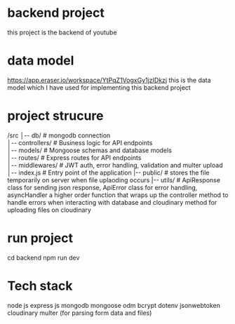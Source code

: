 # backend project

this project is the backend of youtube

# data model

https://app.eraser.io/workspace/YtPqZ1VogxGy1jzIDkzj
this is the data model which I have used for implementing this backend project

# project strucure

/src
│-- db/ # mongodb connection  
│-- controllers/ # Business logic for API endpoints  
│-- models/ # Mongoose schemas and database models  
│-- routes/ # Express routes for API endpoints  
│-- middlewares/ # JWT auth, error handling, validation and multer upload
│-- index.js # Entry point of the application
|-- public/ # stores the file temporarily on server when file uplaoding occurs
|-- utils/ # ApiResponse class for sending json response, ApiError class for error handling, asyncHandler a higher order function that wraps up the controller method to handle errors when interacting with database and cloudinary method for uploading files on cloudinary

# run project

cd backend
npm run dev

# Tech stack

node js
express js
mongodb
mongoose odm
bcrypt
dotenv
jsonwebtoken
cloudinary
multer (for parsing form data and files)
